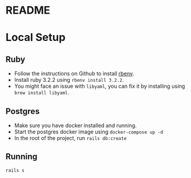 # README

# Local Setup

## Ruby
* Follow the instructions on Github to install [rbenv](https://github.com/rbenv/rbenv).
* Install ruby 3.2.2 using `rbenv install 3.2.2`.
* You might face an issue with `libyaml`, you can fix it by installing using `brew install libyaml`.

## Postgres
* Make sure you have docker installed and running.
* Start the postgres docker image using `docker-compose up -d`
* In the root of the project, run `rails db:create`

## Running
`rails s`

